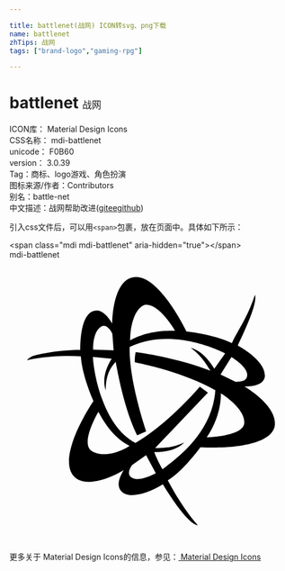 ```yaml
---

title: battlenet(战网) ICON转svg、png下载
name: battlenet
zhTips: 战网
tags: ["brand-logo","gaming-rpg"]

---
```


# battlenet  <small style="font-size: 60%;font-weight: 100">战网</small>


<div class="detail-page">
<p>
<span>
ICON库：
<span class="badge-secondary badge">Material Design Icons</span> 
</span>
<br/>
<span>
CSS名称：
<span class="badge-secondary badge">mdi-battlenet</span> 
</span>
<br/>
<span>
unicode：
<span class="badge-secondary badge">F0B60</span> 
<copy-btn content='F0B60' btn-title=""></copy-btn>
<copy-btn :content='String.fromCodePoint(parseInt("F0B60", 16))' btn-title="复制U"></copy-btn>
</span>
<br/>
<span>
version：
<span class="badge-secondary badge">3.0.39</span> 
</span><br/><span>Tag：<span class="badge-light badge"><router-link to="/tags/brand-logo.html">商标、logo</router-link></span><span class="badge-light badge"><router-link to="/tags/gaming-rpg.html">游戏、角色扮演</router-link></span></span>
<br/>
<span>图标来源/作者：<span class="badge-light badge">Contributors</span></span> 
<br/>
<span>别名：<span class="badge-light badge">battle-net</span></span><br/><span class="zh-detail">中文描述：<span class="badge-primary badge">战网</span><span class="help-link"><span>帮助改进</span>(<a href="https://gitee.com/liuwave/icon-helper/edit/master/json/material/battlenet.json" target="_blank" rel="noopener noreferrer">gitee</a><a href="https://github.com/liuwave/icon-helper/edit/master/json/material/battlenet.json" target="_blank" rel="noopener noreferrer">github</a></span>)</span><br/>
</p>
</div>
<div class="alert alert-dark">
  <i class="mdi mdi-battlenet mdi-48px"></i>
  <i class="mdi mdi-battlenet mdi-36px"></i>
  <i class="mdi mdi-battlenet mdi-24px"></i>
  <i class="mdi mdi-battlenet mdi-18px"></i>
</div>
<div>
  <p>引入css文件后，可以用<code>&lt;span&gt;</code>包裹，放在页面中。具体如下所示：    
  </p>
  <div class="alert alert-primary" style="font-size: 14px">
    &lt;span class="mdi mdi-battlenet" aria-hidden="true"&gt;&lt;/span&gt;
    <copy-btn content='<span class="mdi mdi-battlenet" aria-hidden="true"></span>'></copy-btn>
  </div>
  <div class="alert alert-secondary">
    <i class="mdi mdi-battlenet"
    style="font-size: 24px"
    aria-hidden="true"></i> mdi-battlenet
    <copy-btn content="mdi-battlenet" btn-title="复制图标名称"></copy-btn>
  </div>
</div>
<div id="svg" class="svg-wrap">
<svg xmlns="http://www.w3.org/2000/svg" viewBox="0 0 24 24"><path d="M19.92,10.76C19.92,10.76 22.5,12.24 22.5,13.89C22.5,15.5 19.5,16.06 16.18,15.9C16.18,15.9 14.77,17.87 13.42,18.7C14.88,21.44 16,22.5 15.97,22.5C15.97,22.5 15.23,22.69 13,19.04C11.66,19.89 10.17,20.23 9.56,19.7C8.94,19.17 9.42,18.28 9.68,17.85C9.41,18 8,18.83 6.75,18.83C5.26,18.83 5.05,17.72 5.05,17.15C5.05,15 7.12,12 7.12,12C7.12,12 6.16,9.88 6.05,8.22C4.17,8.06 2,8.39 1.53,8.54C1.4,8.54 1.84,8.22 2,8.18C2.15,8.13 3.91,7.67 6,7.67C6,5.93 6.35,4.33 7.41,4.33C8.13,4.33 8.71,5.45 8.71,5.45C8.71,5.45 8.7,1.5 10.74,1.5C12.8,1.5 15,6.11 15,6.11C15,6.11 17.22,6.32 18.85,7.09C19.5,5.73 20.09,5.11 20.81,3C21,3.7 20.2,5.5 19.35,7.3V7.3H19.35C19.35,7.3 21.65,8.5 21.65,9.83C21.65,10.84 19.92,10.76 19.92,10.76M10.68,18.58C11.36,18.69 12.41,18.1 12.4,18.1L11.58,16.57L10.4,17.4C10.39,17.41 9.64,18.38 10.68,18.58M20.15,9.76C20.15,9.1 18.95,8.35 18.81,8.27L17.89,9.75L19.17,10.37C19.59,10.34 20.15,10.35 20.15,9.76M8,5.63C7.7,5.63 7.09,6.07 7.09,7.64L8.83,7.7L8.72,6.3C8.6,6 8.3,5.63 8,5.63M10.18,15.78C8.92,15.13 8.16,14.06 7.54,12.9C7.54,12.9 5.96,15.55 6.97,16.22C8,16.89 9.64,16.16 10.18,15.78M12.97,17.76C14.11,16.89 17.19,14.73 17.45,11.08C14.57,9.44 10.62,8.71 10.62,8.71C10.62,8.71 10.61,8.21 10.7,7.86C11.64,7.97 14.59,8.47 17.03,9.43C16.35,8.28 15.84,7.85 15.37,7.5C16.53,7.76 17.36,9.26 17.36,9.26L18.28,7.96C18.28,7.96 13.91,5.61 10.19,7.42C10.11,10.3 11.59,14.56 11.59,14.56L10.82,14.89C10.3,13.84 9.63,12.09 9,8.67C8.7,9.08 8.17,9.55 8.16,11.09C7.7,9.8 8.66,8.43 8.67,8.42L7.07,8.26C7.17,9.92 8.05,14.2 10.68,15.53C13,14.21 15.5,11.54 16.13,10.77L16.82,11.28L12.35,15.97C13.59,16 14.32,15.72 14.82,15.5C14.1,16.25 12.86,16.32 12.27,16.32C12.28,16.34 12.57,17.07 12.97,17.76M14.03,6.05C14,5.97 12.66,3.69 11.47,3.86C10.69,4.11 10.24,5.43 10.23,6.87C10.76,6.56 12,6 14.03,6.05M16.71,15.07C16.71,15.07 20,15 19.9,13.76C19.9,12.56 17.92,11.33 17.92,11.35C17.93,13.47 16.71,15.07 16.71,15.07Z" /></svg>
</div>
<detail full-name='mdi-battlenet'></detail>
    
<div><p>更多关于 Material Design Icons的信息，参见：<a target="_blank" href="https://iconhelper.cn/material.html"> Material Design Icons</a>
</p></div>
